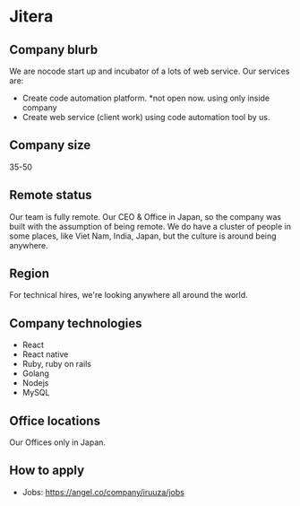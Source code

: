 # Jitera

## Company blurb

We are nocode start up and incubator of a lots of web service. Our services are:

+ Create code automation platform. *not open now. using only inside company
+ Create web service (client work) using code automation tool by us.

## Company size

35-50

## Remote status

Our team is fully remote. Our CEO & Office in Japan, so the company was built with the assumption of being remote. We do have a cluster of people in some places, like Viet Nam, India, Japan, but the culture is around being anywhere.

## Region

For technical hires, we're looking anywhere all around the world. 

## Company technologies
- React
- React native
- Ruby, ruby on rails
- Golang
- Nodejs
- MySQL

## Office locations

Our Offices only in Japan.

## How to apply

- Jobs: https://angel.co/company/iruuza/jobs
